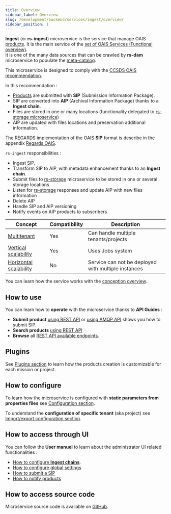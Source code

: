 ```yaml
---
title: Overview
sidebar_label: Overview
slug: /development/backend/services/ingest/overview/
sidebar_position: 1
---
```


**Ingest** (or **rs-ingest**) microservice is the service that manage OAIS [products](../../concepts/04-products.md). It
is the main service of
the [set of OAIS Services (Functional overview)](../../functional-overview/03-oais-catalog-services.md).   
It is one of the many data sources that can be
crawled by **rs-dam** microservice to populate
the [meta-catalog](../../functional-overview/02-meta-catalog-services.md).

This microservice is designed to comply with
the [CCSDS OAIS recommendation](https://public.ccsds.org/Pubs/650x0m2%28F%29.pdf).

In this recommendation :

- [Products](../../concepts/04-products.md) are submitted with **SIP** (Submission Information Package).
- SIP are converted into **AIP**  (Archival Information Package) thanks to a **Ingest chain**.
- Files are stored in one or many locations (functionality delegated
  to [rs-storage microservice](../../backend/regards/storage/storage.md))
- AIP are updated with files locations and preservation additional information.

The REGARDS implementation of the OAIS **SIP** format is describe in the
appendix [Regards OAIS](../../appendices/01-oais.md).

`rs-ingest` responsibilities :

* Ingest SIP,
* Transform SIP to AIP, with metadata enhancement thanks to an **Ingest chain**.
* Submit files to [rs-storage](../../backend/regards/storage/storage.md) microservice to be stored in one or several
  storage locations
* Listen for [rs-storage](../../backend/regards/storage/storage.md) responses and update AIP with new files information
* Delete AIP
* Handle SIP and AIP versioning
* Notify events on AIP products to subscribers

| Concept                                                                           | Compatibility | Description                                         |
|-----------------------------------------------------------------------------------|---------------|-----------------------------------------------------|
| [Multitenant](../../concepts/03-multitenant.md)                                   | Yes           | Can handle multiple tenants/projects                | 
| [Vertical scalability](../../concepts/07-scalability.md#vertical-scalability)     | Yes           | Uses Jobs system                                    | 
| [Horizontal scalability](../../concepts/07-scalability.md#horizontal-scalability) | No            | Service can not be deployed with multiple instances |

You can learn how the service works with the [conception overview](conception.md).

## How to use

You can learn how to **operate** with the microservice thanks to **API Guides** :

- **Submit product** [using REST API](./api-guides/rest/submit-sip.mdx)
  or [using AMQP API](api-guides/amqp/ingest-amqp-publish-product.mdx) shows you how to submit SIP.
- **Search products** [using REST API](./api-guides/rest/search-aips.mdx)
- **Browse** all [REST API available endpoints](api-guides/rest/api-swagger.mdx).

## Plugins

See [Plugins section](./plugins/overview.md) to learn how the products creation is customizable for each mission or
project.

## How to configure

To learn how the microservice is configured with **static parameters from properties files**
see [Configuration section](./configuration/configurations.md).

To understand the **configuration of specific tenant** (aka project)
see [Import/export configuration section](./configuration/import-export.md).

## How to access through UI

You can follow the **User manuel** to learn about the administrator UI related functionalities :

- [How to configure **Ingest chains**](../../../user-documentation/4_1-ingest/ingestion-chain-configuration.md).
- [How to configure global settings](../../../user-documentation/4_1-ingest/settings-ingest.md)
- [How to submit a SIP](../../../user-documentation/4_1-ingest/submit-products.md)
- [How to notify products](../../../user-documentation/4_1-ingest/oais-dissemination.md)

## How to access source code

Microservice source code is available on [GitHub](https://github.com/RegardsOss/regards-backend/tree/master/rs-ingest).